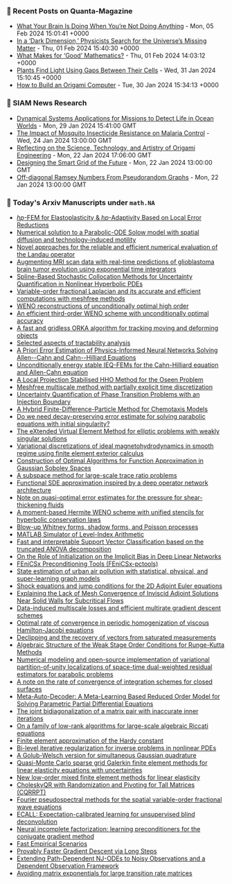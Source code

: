 ### 📝 Recent Posts on Quanta-Magazine
<!-- quanta starts -->
* <a href="https://www.quantamagazine.org/what-your-brain-is-doing-when-youre-not-doing-anything-20240205/">What Your Brain Is Doing When You’re Not Doing Anything</a> - Mon, 05 Feb 2024 15:01:41 +0000
* <a href="https://www.quantamagazine.org/in-a-dark-dimension-physicists-search-for-missing-matter-20240201/">In a ‘Dark Dimension,’ Physicists Search for the Universe’s Missing Matter</a> - Thu, 01 Feb 2024 15:40:30 +0000
* <a href="https://www.quantamagazine.org/what-makes-for-good-mathematics-20240201/">What Makes for ‘Good’ Mathematics?</a> - Thu, 01 Feb 2024 14:03:12 +0000
* <a href="https://www.quantamagazine.org/plants-find-light-using-gaps-between-their-cells-20240131/">Plants Find Light Using Gaps Between Their Cells</a> - Wed, 31 Jan 2024 15:10:45 +0000
* <a href="https://www.quantamagazine.org/how-to-build-an-origami-computer-20240130/">How to Build an Origami Computer</a> - Tue, 30 Jan 2024 15:34:13 +0000
<!-- quanta ends -->

### 📝 SIAM News Research
<!-- siam-news starts -->
* <a href="https://sinews.siam.org/Details-Page/dynamical-systems-applications-for-missions-to-detect-life-in-ocean-worlds">Dynamical Systems Applications for Missions to Detect Life in Ocean Worlds</a> - Mon, 29 Jan 2024 15:41:00 GMT
* <a href="https://sinews.siam.org/Details-Page/the-impact-of-mosquito-insecticide-resistance-on-malaria-control">The Impact of Mosquito Insecticide Resistance on Malaria Control</a> - Wed, 24 Jan 2024 13:00:00 GMT
* <a href="https://sinews.siam.org/Details-Page/reflecting-on-the-science-technology-and-artistry-of-origami-engineering">Reflecting on the Science, Technology, and Artistry of Origami Engineering</a> - Mon, 22 Jan 2024 17:06:00 GMT
* <a href="https://sinews.siam.org/Details-Page/designing-the-smart-grid-of-the-future">Designing the Smart Grid of the Future</a> - Mon, 22 Jan 2024 13:00:00 GMT
* <a href="https://sinews.siam.org/Details-Page/off-diagonal-ramsey-numbers-from-pseudorandom-graphs">Off-diagonal Ramsey Numbers From Pseudorandom Graphs</a> - Mon, 22 Jan 2024 13:00:00 GMT
<!-- siam-news ends -->

### 📝 Today's Arxiv Manuscripts under ``math.NA``
<!-- arxiv-math-na starts -->
* <a href="https://arxiv.org/abs/2402.01875">$hp$-FEM for Elastoplasticity & $hp$-Adaptivity Based on Local Error Reductions</a>
* <a href="https://arxiv.org/abs/2402.02197">Numerical solution to a Parabolic-ODE Solow model with spatial diffusion and technology-induced motility</a>
* <a href="https://arxiv.org/abs/2402.02247">Novel approaches for the reliable and efficient numerical evaluation of the Landau operator</a>
* <a href="https://arxiv.org/abs/2402.02273">Augmenting MRI scan data with real-time predictions of glioblastoma brain tumor evolution using exponential time integrators</a>
* <a href="https://arxiv.org/abs/2402.02280">Spline-Based Stochastic Collocation Methods for Uncertainty Quantification in Nonlinear Hyperbolic PDEs</a>
* <a href="https://arxiv.org/abs/2402.02284">Variable-order fractional Laplacian and its accurate and efficient computations with meshfree methods</a>
* <a href="https://arxiv.org/abs/2402.02295">WENO reconstructions of unconditionally optimal high order</a>
* <a href="https://arxiv.org/abs/2402.02300">An efficient third-order WENO scheme with unconditionally optimal accuracy</a>
* <a href="https://arxiv.org/abs/2402.02395">A fast and gridless ORKA algorithm for tracking moving and deforming objects</a>
* <a href="https://arxiv.org/abs/2402.02396">Selected aspects of tractability analysis</a>
* <a href="https://arxiv.org/abs/2402.02667">A Priori Error Estimation of Physics-Informed Neural Networks Solving Allen--Cahn and Cahn--Hilliard Equations</a>
* <a href="https://arxiv.org/abs/2402.02712">Unconditionally energy stable IEQ-FEMs for the Cahn-Hilliard equation and Allen-Cahn equation</a>
* <a href="https://arxiv.org/abs/2402.02727">A Local Projection Stabilised HHO Method for the Oseen Problem</a>
* <a href="https://arxiv.org/abs/2402.02763">Meshfree multiscale method with partially explicit time discretization</a>
* <a href="https://arxiv.org/abs/2402.02806">Uncertainty Quantification of Phase Transition Problems with an Injection Boundary</a>
* <a href="https://arxiv.org/abs/2402.02808">A Hybrid Finite-Difference-Particle Method for Chemotaxis Models</a>
* <a href="https://arxiv.org/abs/2402.02849">Do we need decay-preserving error estimate for solving parabolic equations with initial singularity?</a>
* <a href="https://arxiv.org/abs/2402.02902">The eXtended Virtual Element Method for elliptic problems with weakly singular solutions</a>
* <a href="https://arxiv.org/abs/2402.02905">Variational discretizations of ideal magnetohydrodynamics in smooth regime using finite element exterior calculus</a>
* <a href="https://arxiv.org/abs/2402.02917">Construction of Optimal Algorithms for Function Approximation in Gaussian Sobolev Spaces</a>
* <a href="https://arxiv.org/abs/2402.02920">A subspace method for large-scale trace ratio problems</a>
* <a href="https://arxiv.org/abs/2402.03028">Functional SDE approximation inspired by a deep operator network architecture</a>
* <a href="https://arxiv.org/abs/2402.03056">Note on quasi-optimal error estimates for the pressure for shear-thickening fluids</a>
* <a href="https://arxiv.org/abs/2402.03074">A moment-based Hermite WENO scheme with unified stencils for hyperbolic conservation laws</a>
* <a href="https://arxiv.org/abs/2402.03198">Blow-up Whitney forms, shadow forms, and Poisson processes</a>
* <a href="https://arxiv.org/abs/2402.02301">MATLAB Simulator of Level-Index Arithmetic</a>
* <a href="https://arxiv.org/abs/2402.02438">Fast and interpretable Support Vector Classification based on the truncated ANOVA decomposition</a>
* <a href="https://arxiv.org/abs/2402.02454">On the Role of Initialization on the Implicit Bias in Deep Linear Networks</a>
* <a href="https://arxiv.org/abs/2402.02523">FEniCSx Preconditioning Tools (FEniCSx-pctools)</a>
* <a href="https://arxiv.org/abs/2402.02812">State estimation of urban air pollution with statistical, physical, and super-learning graph models</a>
* <a href="https://arxiv.org/abs/2402.02894">Shock equations and jump conditions for the 2D Adjoint Euler equations</a>
* <a href="https://arxiv.org/abs/2402.02897">Explaining the Lack of Mesh Convergence of Inviscid Adjoint Solutions Near Solid Walls for Subcritical Flows</a>
* <a href="https://arxiv.org/abs/2402.03021">Data-induced multiscale losses and efficient multirate gradient descent schemes</a>
* <a href="https://arxiv.org/abs/2402.03091">Optimal rate of convergence in periodic homogenization of viscous Hamilton-Jacobi equations</a>
* <a href="https://arxiv.org/abs/2402.03237">Declipping and the recovery of vectors from saturated measurements</a>
* <a href="https://arxiv.org/abs/2204.03603">Algebraic Structure of the Weak Stage Order Conditions for Runge-Kutta Methods</a>
* <a href="https://arxiv.org/abs/2207.04764">Numerical modeling and open-source implementation of variational partition-of-unity localizations of space-time dual-weighted residual estimators for parabolic problems</a>
* <a href="https://arxiv.org/abs/2301.02996">A note on the rate of convergence of integration schemes for closed surfaces</a>
* <a href="https://arxiv.org/abs/2302.08263">Meta-Auto-Decoder: A Meta-Learning Based Reduced Order Model for Solving Parametric Partial Differential Equations</a>
* <a href="https://arxiv.org/abs/2303.06943">The joint bidiagonalization of a matrix pair with inaccurate inner iterations</a>
* <a href="https://arxiv.org/abs/2304.01624">On a family of low-rank algorithms for large-scale algebraic Riccati equations</a>
* <a href="https://arxiv.org/abs/2308.01580">Finite element approximation of the Hardy constant</a>
* <a href="https://arxiv.org/abs/2308.16617">Bi-level iterative regularization for inverse problems in nonlinear PDEs</a>
* <a href="https://arxiv.org/abs/2309.11864">A Golub-Welsch version for simultaneous Gaussian quadrature</a>
* <a href="https://arxiv.org/abs/2310.06187">Quasi-Monte Carlo sparse grid Galerkin finite element methods for linear elasticity equations with uncertainties</a>
* <a href="https://arxiv.org/abs/2310.13920">New low-order mixed finite element methods for linear elasticity</a>
* <a href="https://arxiv.org/abs/2311.08316">CholeskyQR with Randomization and Pivoting for Tall Matrices (CQRRPT)</a>
* <a href="https://arxiv.org/abs/2311.13049">Fourier pseudospectral methods for the spatial variable-order fractional wave equations</a>
* <a href="https://arxiv.org/abs/2402.00670">ECALL: Expectation-calibrated learning for unsupervised blind deconvolution</a>
* <a href="https://arxiv.org/abs/2305.16368">Neural incomplete factorization: learning preconditioners for the conjugate gradient method</a>
* <a href="https://arxiv.org/abs/2307.03927">Fast Empirical Scenarios</a>
* <a href="https://arxiv.org/abs/2307.06324">Provably Faster Gradient Descent via Long Steps</a>
* <a href="https://arxiv.org/abs/2307.13147">Extending Path-Dependent NJ-ODEs to Noisy Observations and a Dependent Observation Framework</a>
* <a href="https://arxiv.org/abs/2312.05647">Avoiding matrix exponentials for large transition rate matrices</a>
<!-- arxiv-math-na ends -->
